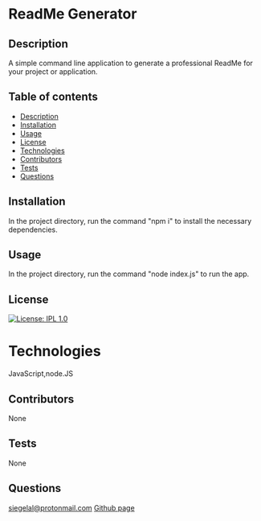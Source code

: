 # ReadMe Generator
  
  ## Description
  A simple command line application to generate a professional ReadMe for your project or application.

  ## Table of contents
  * [Description](#Description)
  * [Installation](#Installation)
  * [Usage](#Usage)
  * [License](#License)
  * [Technologies](#Technologies)
  * [Contributors](#Contributors)
  * [Tests](#Tests)
  * [Questions](#Questions)

  ## Installation
  In the project directory, run the command "npm i" to install the necessary dependencies.


  ## Usage
  In the project directory, run the command "node index.js" to run the app.

  ## License
  [![License: IPL 1.0](https://img.shields.io/badge/License-IPL%201.0-blue.svg)](https://opensource.org/licenses/IPL-1.0)

  #  Technologies
  JavaScript,node.JS

  ## Contributors
  None

  ## Tests 
  None

  ## Questions
  siegelal@protonmail.com [Github page](https://www.github.com/siegelal7)
  